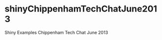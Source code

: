 shinyChippenhamTechChatJune2013
===============================

Shiny Examples Chippenham Tech Chat June 2013 
